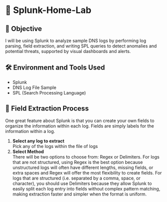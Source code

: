 # 🧠 Splunk-Home-Lab

## 🎯 Objective
I will be using Splunk to analyze sample DNS logs by performing log parsing, field extraction, and writing SPL queries to detect anomalies and potential threats, supported by visual dashboards and alerts. 

## 🛠️ Environment and Tools Used
- Splunk
- DNS Log File Sample
- SPL (Search Processing Language)

## 🧭 Field Extraction Process
One great feature about Splunk is that you can create your own fields to organize the information within each log. Fields are simply labels for the information within a log. 

1. **Select any log to extract**  
   Pick any of the logs within the file of logs
2. **Select Method**  
There will be two options to choose from: Regex or Delimiters. For logs that are not structured, using Regex is the best option because unstructured logs will often have different lengths, missing fields, or extra spaces and Regex will offer the most flexibility to create fields. For logs that are structured (i.e. separated by a comma, space, or character), you should use Delimiters because they allow Splunk to easily split each log entry into fields without complex pattern matching, making extraction faster and simpler when the format is uniform.
